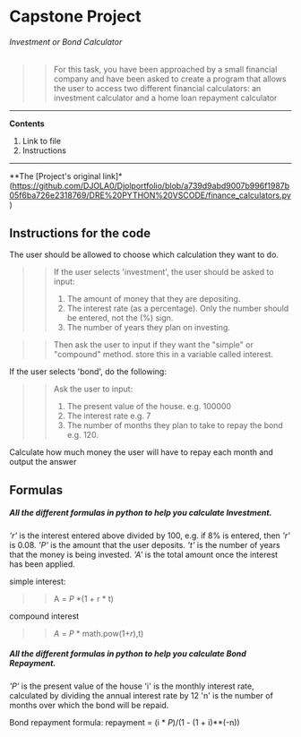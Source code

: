 # Capstone Project
###### Investment or Bond Calculator
>>For this task, you have been approached by a small financial company and have been asked to create a program
>>that allows the user to access two different financial calculators:
>>an investment calculator and a home loan repayment calculator

---
__Contents__
1. Link to file
2. Instructions
---

**The [Project's original link]*(https://github.com/DJOLA0/Djolportfolio/blob/a739d9abd9007b996f1987b05f6ba726e2318769/DRE%20PYTHON%20VSCODE/finance_calculators.py)

## Instructions for the code
The user should be allowed to choose which calculation they want to do.
>>If the user selects 'investment', the user should be asked to input:
>>1. The amount of money that they are depositing.
>>2. The interest rate (as a percentage). Only the number should be entered, not the (%) sign.
>>3. The number of years they plan on investing.

>>Then ask the user to input if they want the "simple" or "compound" method.
>>store this in a variable called interest.

If the user selects 'bond', do the following:
>>Ask the user to input:
>>1. The present value of the house. e.g. 100000
>>2. The interest rate e.g. 7
>>3. The number of months they plan to take to repay the bond e.g. 120.

Calculate how much money the user will have to repay each month and output the answer

## Formulas
##### All the different formulas in python to help you calculate Investment.
*'r'* is the interest entered above divided by 100, e.g. if 8% is entered, then *'r'* is 0.08.
*'P'* is the amount that the user deposits.
*'t'* is the number of years that the money is being invested.
*'A'* is the total amount once the interest has been applied.

simple interest:
>>A = *P* *(1 + r * t)

compound interest
>>*A* = *P* * math.pow(1+*r*),t)

##### All the different formulas in python to help you calculate Bond Repayment.
*'P'* is the present value of the house
'i' is the monthly interest rate, calculated by dividing the annual interest rate by 12
'n' is the number of months  over which the bond will be repaid.

Bond repayment formula:
repayment = (i * *P*)/(1 - (1 + i)**(-n))

